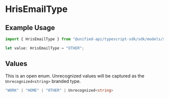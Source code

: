 # HrisEmailType

## Example Usage

```typescript
import { HrisEmailType } from "@unified-api/typescript-sdk/sdk/models/shared";

let value: HrisEmailType = "OTHER";
```

## Values

This is an open enum. Unrecognized values will be captured as the `Unrecognized<string>` branded type.

```typescript
"WORK" | "HOME" | "OTHER" | Unrecognized<string>
```